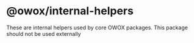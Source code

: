 # @owox/internal-helpers

These are internal helpers used by core OWOX packages. This package should not be used externally

